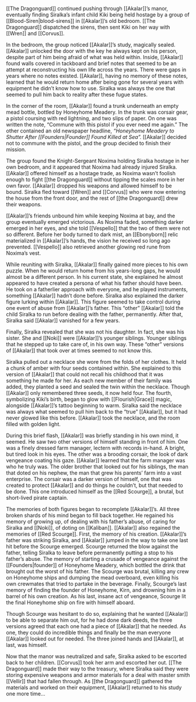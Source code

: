 [[The Dragonguard]] continued pushing through [[Akalar]]’s manor, eventually finding Siralka’s infant child Kiki being held hostage by a group of [[Blood-Siren|blood-sirens]] in [[Akalar]]’s old bedroom. [[The Dragonguard]] dispatched the sirens, then sent Kiki on her way with [[Wren]] and [[Corvus]].

In the bedroom, the group noticed [[Akalar]]’s study, magically sealed. [[Akalar]] unlocked the door with the key he always kept on his person, despite part of him being afraid of what was held within. Inside, [[Akalar]] found walls covered in tackboard and brief notes that seemed to be an attempt at reconstructing his own life across the years. There were gaps in years where no notes existed. [[Akalar]], having no memory of these notes, learned that he would return home after being gone for several years with equipment he didn’t know how to use. Siralka was always the one that seemed to pull him back to reality after these fugue states. 

In the corner of the room, [[Akalar]] found a trunk underneath an empty mead bottle, bottled by Honeyhome Meadery. In the trunk was corsair gear, a pistol coursing with red lightning, and two slips of paper. On one was written the note, “Commune with this pistol if you ever need me again.” The other contained an old newspaper headline, *“Honeyhome Meadery to Shutter After [[Founders|Founder]] Found Killed at Sea”.* [[Akalar]] decided not to commune with the pistol, and the group decided to finish their mission. 

The group found the Knight-Sergeant Noxima holding Siralka hostage in her own bedroom, and it appeared that Noxima had already injured Siralka. [[Akalar]] offered himself as a hostage trade, as Noxima wasn’t foolish enough to fight [[the Dragonguard]] without tipping the scales more in her own favor. [[Akalar]] dropped his weapons and allowed himself to be bound. Siralka fled toward [[Wren]] and [[Corvus]] who were now entering the house from the front door, and the rest of [[the Dragonguard]] drew their weapons.

[[Akalar]]’s friends unbound him while keeping Noxima at bay, and the group eventually emerged victorious. As Noxima faded, something darker emerged in her eyes, and she told [[Vespello]] that the two of them were not so different. Before her body turned to dark mist, an [[Ebonyborn]] relic materialized in [[Akalar]]’s hands, the vision he received so long ago prevented. [[Vespello]] also retrieved another glowing red rune from Noxima’s vest.

While reuniting with Siralka, [[Akalar]] finally gained more pieces to his own puzzle. When he would return home from his years-long gaps, he would almost be a different person. In his current state, she explained he almost appeared to have created a persona of what his father should have been. He took on a fatherlier approach with everyone, and he played instruments, something [[Akalar]] hadn’t done before. Siralka also explained the darker figure lurking within [[Akalar]]. This figure seemed to take control during one event of abuse from [[Akalar]]’s father. This “other” [[Akalar]] told the child Siralka to run before dealing with the father, permanently. After that, Siralka said [[Akalar]] vanished for a few years. 

Finally, Siralka revealed that she was not his daughter. In fact, she was his sister. She and [[Noki]] were [[Akalar]]’s younger siblings. Younger siblings that he stepped up to take care of, in his own way. These “other” versions of [[Akalar]] that took over at times seemed to not know this. 

Siralka pulled out a necklace she wore from the folds of her clothes. It held a chunk of amber with four seeds contained within. She explained to this version of [[Akalar]] that could not recall his childhood that it was something he made for her. As each new member of their family was added, they planted a seed and sealed the twin within the necklace. Though [[Akalar]] only remembered three seeds, it now held four. The fourth, symbolizing Kiki’s birth, began to glow with [[Flourish|Grace]] magic, alongside [[Akalar]]’s tattoo beginning to warm. Siralka said the necklace was always what seemed to pull him back to the “true” [[Akalar]], but it had never glowed like this before. [[Akalar]] took the necklace, and the room filled with golden light.

 During this brief flash, [[Akalar]] was briefly standing in his own mind, it seemed. He saw two other versions of himself standing in front of him. One was a finely dressed farm manager, lectern with records in-hand. A bright, but tired look in his eyes. The other was a brooding corsair, the look of dark vengeance coating his gaze. [[Akalar]] learned that the farm manager was who he truly was. The older brother that looked out for his siblings, the man that doted on his nephew, the man that grew his parents’ farm into a vast enterprise. The corsair was a darker version of himself, one that was created to protect [[Akalar]] and do things he couldn’t, but that needed to be done. This one introduced himself as the [[Red Scourge]], a brutal, but short-lived pirate captain. 

The memories of both figures began to recomplete [[Akalar]]’s. All three broken shards of his mind began to fill back together. He regained his memory of growing up, of dealing with his father’s abuse, of caring for Siralka and [[Noki]], of doting on [[Kaliban]]. [[Akalar]] also regained the memories of [[Red Scourge]]. First, the memory of his creation. [[Akalar]]’s father was striking Siralka, and [[Akalar]] jumped in the way to take one last hit before the Scourge emerged. Scourge returned the blow against the father, telling Siralka to leave before permanently putting a stop to his father’s abuse. The memory of starting a crusade of vengeance against the [[Founders|founder]] of Honeyhome Meadery, which bottled the drink that brought out the worst of his father. The Scourge was brutal, killing any crew on Honeyhome ships and dumping the mead overboard, even killing his own crewmates that tried to partake in the beverage. Finally, Scourge’s last memory of finding the founder of Honeyhome, Kirn, and drowning him in a barrel of his own creation. As his last, insane act of vengeance, Scourge lit the final Honeyhome ship on fire with himself aboard. 

Though Scourge was hesitant to do so, explaining that he wanted [[Akalar]] to be able to separate him out, for he had done dark deeds, the three versions agreed that each one had a piece of [[Akalar]] that he needed. As one, they could do incredible things and finally be the man everyone [[Akalar]] looked out for needed. The three joined hands and [[Akalar]], at last, was himself. 

Now that the manor was neutralized and safe, Siralka asked to be escorted back to her children. [[Corvus]] took her arm and escorted her out. [[The Dragonguard]] made their way to the treasury, where Siralka said they were storing expensive weapons and armor materials for a deal with master smith [[Vellir]] that had fallen through. As [[the Dragonguard]] gathered the materials and worked on their equipment, [[Akalar]] returned to his study one more time…